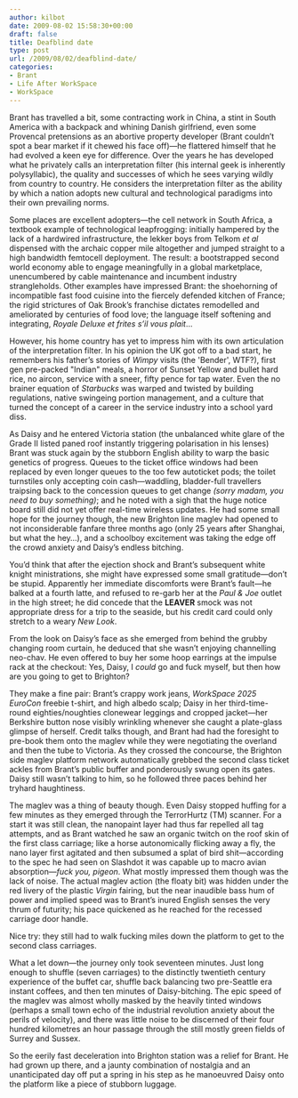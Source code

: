 ```yaml
---
author: kilbot
date: 2009-08-02 15:58:30+00:00
draft: false
title: Deafblind date
type: post
url: /2009/08/02/deafblind-date/
categories:
- Brant
- Life After WorkSpace
- WorkSpace
---
```


Brant has travelled a bit, some contracting work in China, a stint in South America with a backpack and whining Danish girlfriend, even some Provencal pretensions as an abortive property developer (Brant couldn’t spot a bear market if it chewed his face off)—he flattered himself that he had evolved a keen eye for difference. Over the years he has developed what he privately calls an interpretation filter (his internal geek is inherently polysyllabic), the quality and successes of which he sees varying wildly from country to country. He considers the interpretation filter as the ability by which a nation adopts new cultural and technological paradigms into their own prevailing norms.

Some places are excellent adopters—the cell network in South Africa, a textbook example of technological leapfrogging: initially hampered by the lack of a hardwired infrastructure, the lekker boys from Telkom *et al* dispensed with the archaic copper mile altogether and jumped straight to a high bandwidth femtocell deployment. The result: a bootstrapped second world economy able to engage meaningfully in a global marketplace, unencumbered by cable maintenance and incumbent industry strangleholds. Other examples have impressed Brant: the shoehorning of incompatible fast food cuisine into the fiercely defended kitchen of France; the rigid strictures of Oak Brook’s franchise dictates remodelled and ameliorated by centuries of food love; the language itself softening and integrating, *Royale Deluxe et frites s’il vous plait*…

However, his home country has yet to impress him with its own articulation of the interpretation filter. In his opinion the UK got off to a bad start, he remembers his father’s stories of *Wimpy* visits (the 'Bender', WTF?), first gen pre-packed "Indian" meals, a horror of Sunset Yellow and bullet hard rice, no aircon, service with a sneer, fifty pence for tap water. Even the no brainer equation of *Starbucks* was warped and twisted by building regulations, native swingeing portion management, and a culture that turned the concept of a career in the service industry into a school yard diss.

As Daisy and he entered Victoria station (the unbalanced white glare of the Grade II listed paned roof instantly triggering polarisation in his lenses) Brant was stuck again by the stubborn English ability to warp the basic genetics of progress. Queues to the ticket office windows had been replaced by even longer queues to the too few autoticket pods; the toilet turnstiles only accepting coin cash—waddling, bladder-full travellers traipsing back to the concession queues to get change *(sorry madam, you need to buy something)*; and he noted with a sigh that the huge notice board still did not yet offer real-time wireless updates. He had some small hope for the journey though, the new Brighton line maglev had opened to not inconsiderable fanfare three months ago (only 25 years after Shanghai, but what the hey…), and a schoolboy excitement was taking the edge off the crowd anxiety and Daisy’s endless bitching.

You’d think that after the ejection shock and Brant’s subsequent white knight ministrations, she might have expressed some small gratitude—don’t be stupid. Apparently her immediate discomforts were Brant’s fault—he balked at a fourth latte, and refused to re-garb her at the *Paul & Joe* outlet in the high street; he did concede that the **LEAVER** smock was not appropriate dress for a trip to the seaside, but his credit card could only stretch to a weary *New Look*. 

From the look on Daisy’s face as she emerged from behind the grubby changing room curtain, he deduced that she wasn’t enjoying channelling neo-chav. He even offered to buy her some hoop earrings at the impulse rack at the checkout: Yes, Daisy, I *could* go and fuck myself, but then how are you going to get to Brighton?

They make a fine pair: Brant’s crappy work jeans, *WorkSpace 2025 EuroCon* freebie t-shirt, and high albedo scalp; Daisy in her third-time-round eighties/noughties clonewear leggings and cropped jacket—her Berkshire button nose visibly wrinkling whenever she caught a plate-glass glimpse of herself. Credit talks though, and Brant had had the foresight to pre-book them onto the maglev while they were negotiating the overland and then the tube to Victoria. As they crossed the concourse, the Brighton side maglev platform network automatically grebbed the second class ticket ackles from Brant’s public buffer and ponderously swung open its gates. Daisy still wasn’t talking to him, so he followed three paces behind her tryhard haughtiness.

The maglev was a thing of beauty though. Even Daisy stopped huffing for a few minutes as they emerged through the TerrorHurtz (TM) scanner. For a start it was still clean, the nanopaint layer had thus far repelled all tag attempts, and as Brant watched he saw an organic twitch on the roof skin of the first class carriage; like a horse autonomically flicking away a fly, the nano layer first agitated and then subsumed a splat of bird shit—according to the spec he had seen on Slashdot it was capable up to macro avian absorption—*fuck you, pigeon*. What mostly impressed them though was the lack of noise. The actual maglev action (the floaty bit) was hidden under the red livery of the plastic *Virgin* fairing, but the near inaudible bass hum of power and implied speed was to Brant’s inured English senses the very thrum of futurity; his pace quickened as he reached for the recessed carriage door handle. 

Nice try: they still had to walk fucking miles down the platform to get to the second class carriages.

What a let down—the journey only took seventeen minutes. Just long enough to shuffle (seven carriages) to the distinctly twentieth century experience of the buffet car, shuffle back balancing two pre-Seattle era instant coffees, and then ten minutes of Daisy-bitching. The epic speed of the maglev was almost wholly masked by the heavily tinted windows (perhaps a small town echo of the industrial revolution anxiety about the perils of velocity), and there was little noise to be discerned of their four hundred kilometres an hour passage through the still mostly green fields of Surrey and Sussex. 

So the eerily fast deceleration into Brighton station was a relief for Brant. He had grown up there, and a jaunty combination of nostalgia and an unanticipated day off put a spring in his step as he manoeuvred Daisy onto the platform like a piece of stubborn luggage.